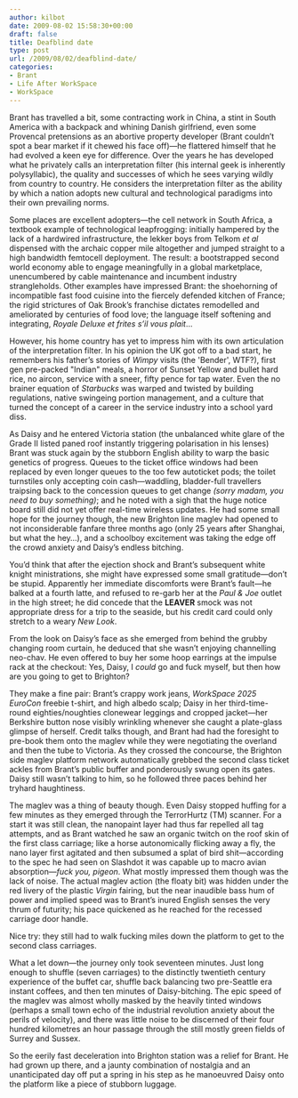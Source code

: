 ```yaml
---
author: kilbot
date: 2009-08-02 15:58:30+00:00
draft: false
title: Deafblind date
type: post
url: /2009/08/02/deafblind-date/
categories:
- Brant
- Life After WorkSpace
- WorkSpace
---
```


Brant has travelled a bit, some contracting work in China, a stint in South America with a backpack and whining Danish girlfriend, even some Provencal pretensions as an abortive property developer (Brant couldn’t spot a bear market if it chewed his face off)—he flattered himself that he had evolved a keen eye for difference. Over the years he has developed what he privately calls an interpretation filter (his internal geek is inherently polysyllabic), the quality and successes of which he sees varying wildly from country to country. He considers the interpretation filter as the ability by which a nation adopts new cultural and technological paradigms into their own prevailing norms.

Some places are excellent adopters—the cell network in South Africa, a textbook example of technological leapfrogging: initially hampered by the lack of a hardwired infrastructure, the lekker boys from Telkom *et al* dispensed with the archaic copper mile altogether and jumped straight to a high bandwidth femtocell deployment. The result: a bootstrapped second world economy able to engage meaningfully in a global marketplace, unencumbered by cable maintenance and incumbent industry strangleholds. Other examples have impressed Brant: the shoehorning of incompatible fast food cuisine into the fiercely defended kitchen of France; the rigid strictures of Oak Brook’s franchise dictates remodelled and ameliorated by centuries of food love; the language itself softening and integrating, *Royale Deluxe et frites s’il vous plait*…

However, his home country has yet to impress him with its own articulation of the interpretation filter. In his opinion the UK got off to a bad start, he remembers his father’s stories of *Wimpy* visits (the 'Bender', WTF?), first gen pre-packed "Indian" meals, a horror of Sunset Yellow and bullet hard rice, no aircon, service with a sneer, fifty pence for tap water. Even the no brainer equation of *Starbucks* was warped and twisted by building regulations, native swingeing portion management, and a culture that turned the concept of a career in the service industry into a school yard diss.

As Daisy and he entered Victoria station (the unbalanced white glare of the Grade II listed paned roof instantly triggering polarisation in his lenses) Brant was stuck again by the stubborn English ability to warp the basic genetics of progress. Queues to the ticket office windows had been replaced by even longer queues to the too few autoticket pods; the toilet turnstiles only accepting coin cash—waddling, bladder-full travellers traipsing back to the concession queues to get change *(sorry madam, you need to buy something)*; and he noted with a sigh that the huge notice board still did not yet offer real-time wireless updates. He had some small hope for the journey though, the new Brighton line maglev had opened to not inconsiderable fanfare three months ago (only 25 years after Shanghai, but what the hey…), and a schoolboy excitement was taking the edge off the crowd anxiety and Daisy’s endless bitching.

You’d think that after the ejection shock and Brant’s subsequent white knight ministrations, she might have expressed some small gratitude—don’t be stupid. Apparently her immediate discomforts were Brant’s fault—he balked at a fourth latte, and refused to re-garb her at the *Paul & Joe* outlet in the high street; he did concede that the **LEAVER** smock was not appropriate dress for a trip to the seaside, but his credit card could only stretch to a weary *New Look*. 

From the look on Daisy’s face as she emerged from behind the grubby changing room curtain, he deduced that she wasn’t enjoying channelling neo-chav. He even offered to buy her some hoop earrings at the impulse rack at the checkout: Yes, Daisy, I *could* go and fuck myself, but then how are you going to get to Brighton?

They make a fine pair: Brant’s crappy work jeans, *WorkSpace 2025 EuroCon* freebie t-shirt, and high albedo scalp; Daisy in her third-time-round eighties/noughties clonewear leggings and cropped jacket—her Berkshire button nose visibly wrinkling whenever she caught a plate-glass glimpse of herself. Credit talks though, and Brant had had the foresight to pre-book them onto the maglev while they were negotiating the overland and then the tube to Victoria. As they crossed the concourse, the Brighton side maglev platform network automatically grebbed the second class ticket ackles from Brant’s public buffer and ponderously swung open its gates. Daisy still wasn’t talking to him, so he followed three paces behind her tryhard haughtiness.

The maglev was a thing of beauty though. Even Daisy stopped huffing for a few minutes as they emerged through the TerrorHurtz (TM) scanner. For a start it was still clean, the nanopaint layer had thus far repelled all tag attempts, and as Brant watched he saw an organic twitch on the roof skin of the first class carriage; like a horse autonomically flicking away a fly, the nano layer first agitated and then subsumed a splat of bird shit—according to the spec he had seen on Slashdot it was capable up to macro avian absorption—*fuck you, pigeon*. What mostly impressed them though was the lack of noise. The actual maglev action (the floaty bit) was hidden under the red livery of the plastic *Virgin* fairing, but the near inaudible bass hum of power and implied speed was to Brant’s inured English senses the very thrum of futurity; his pace quickened as he reached for the recessed carriage door handle. 

Nice try: they still had to walk fucking miles down the platform to get to the second class carriages.

What a let down—the journey only took seventeen minutes. Just long enough to shuffle (seven carriages) to the distinctly twentieth century experience of the buffet car, shuffle back balancing two pre-Seattle era instant coffees, and then ten minutes of Daisy-bitching. The epic speed of the maglev was almost wholly masked by the heavily tinted windows (perhaps a small town echo of the industrial revolution anxiety about the perils of velocity), and there was little noise to be discerned of their four hundred kilometres an hour passage through the still mostly green fields of Surrey and Sussex. 

So the eerily fast deceleration into Brighton station was a relief for Brant. He had grown up there, and a jaunty combination of nostalgia and an unanticipated day off put a spring in his step as he manoeuvred Daisy onto the platform like a piece of stubborn luggage.